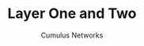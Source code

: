 ---
title: Layer One and Two
author: Cumulus Networks
weight: 19
aliases:
 - /display/CL321/Layer+One+and+Two
 - /pages/viewpage.action?pageId=5126829
pageID: 5126829
---
